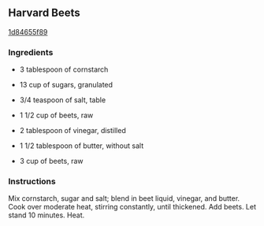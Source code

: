 ## Harvard Beets

[1d84655f89](https://recipeland.com/recipe/v/harvard-beets-740)

### Ingredients

 - 3 tablespoon of cornstarch

 - 13 cup of sugars, granulated

 - 3/4 teaspoon of salt, table

 - 1 1/2 cup of beets, raw

 - 2 tablespoon of vinegar, distilled

 - 1 1/2 tablespoon of butter, without salt

 - 3 cup of beets, raw

### Instructions

Mix cornstarch, sugar and salt; blend in beet liquid, vinegar, and butter. Cook over moderate heat, stirring constantly, until thickened. Add beets. Let stand 10 minutes. Heat.